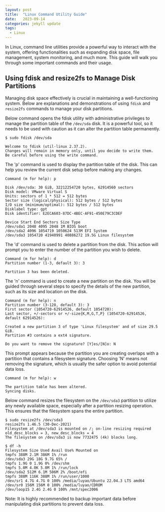 ```yaml
---
layout: post
title:  "Linux Command Utility Guide"
date:   2023-09-14
categories: jekyll update
tags: 
  - Linux 
---
```


In Linux, command line utilities provide a powerful way to interact with the system, offering functionalities such as expanding disk space, file management, system monitoring, and much more. This guide will walk you through some important commands and their usage.

## Using fdisk and resize2fs to Manage Disk Partitions

Managing disk space effectively is crucial in maintaining a well-functioning system. Below are explanations and demonstrations of using `fdisk` and `resize2fs` commands to manage your disk partitions.

Below command opens the fdisk utility with administrative privileges to manage the partition table of the `/dev/sda` disk. It is a powerful tool, so it needs to be used with caution as it can alter the partition table permanently.

```
$ sudo fdisk /dev/sda

Welcome to fdisk (util-linux 2.37.2).
Changes will remain in memory only, until you decide to write them.
Be careful before using the write command.
```

The 'p' command is used to display the partition table of the disk. This can help you review the current disk setup before making any changes.

```
Command (m for help): p

Disk /dev/sda: 30 GiB, 32212254720 bytes, 62914560 sectors
Disk model: VMware Virtual S
Units: sectors of 1 * 512 = 512 bytes
Sector size (logical/physical): 512 bytes / 512 bytes
I/O size (minimum/optimal): 512 bytes / 512 bytes
Disklabel type: gpt
Disk identifier: E2ECA603-87DC-4BEC-AF91-450E79C3CDEF

Device Start End Sectors Size Type
/dev/sda1 2048 4095 2048 1M BIOS boot
/dev/sda2 4096 1054719 1050624 513M EFI System
/dev/sda3 1054720 41940991 40886272 19.5G Linux filesystem
```

The 'd' command is used to delete a partition from the disk. This action will prompt you to enter the number of the partition you wish to delete.

```
Command (m for help): d
Partition number (1-3, default 3): 3

Partition 3 has been deleted.
```

The 'n' command is used to create a new partition on the disk. You will be guided through several steps to specify the details of the new partition, such as its size and location on the disk.

```
Command (m for help): n
Partition number (3-128, default 3): 3
First sector (1054720-62914526, default 1054720):
Last sector, +/-sectors or +/-size{K,M,G,T,P} (1054720-62914526, default 62914526):

Created a new partition 3 of type 'Linux filesystem' and of size 29.5 GiB.
Partition #3 contains a ext4 signature.

Do you want to remove the signature? [Y]es/[N]o: N
```

This prompt appears because the partition you are creating overlaps with a partition that contains a filesystem signature. Choosing 'N' means not removing the signature, which is usually the safer option to avoid potential data loss.

```
Command (m for help): w

The partition table has been altered.
Syncing disks.
```

Below command resizes the filesystem on the `/dev/sda3` partition to utilize any newly available space, especially after a partition resizing operation. This ensures that the filesystem spans the entire partition.

```
$ sudo resize2fs /dev/sda3
resize2fs 1.46.5 (30-Dec-2021)
Filesystem at /dev/sda3 is mounted on /; on-line resizing required
old_desc_blocks = 3, new_desc_blocks = 4
The filesystem on /dev/sda3 is now 7732475 (4k) blocks long.

$ df -h
Filesystem Size Used Avail Use% Mounted on
tmpfs 388M 2.1M 386M 1% /run
/dev/sda3 29G 18G 9.7G 65% /
tmpfs 1.9G 0 1.9G 0% /dev/shm
tmpfs 5.0M 4.0K 5.0M 1% /run/lock
/dev/sda2 512M 6.1M 506M 2% /boot/efi
tmpfs 388M 116K 388M 1% /run/user/1000
/dev/sr1 4.7G 4.7G 0 100% /media/luyao/Ubuntu 22.04.3 LTS amd64
/dev/sr0 156M 156M 0 100% /media/luyao/CDROM
/dev/loop15 2.4G 2.4G 0 100% /mnt/spec2006
```

Note: It is highly recommended to backup important data before manipulating disk partitions to prevent data loss.
